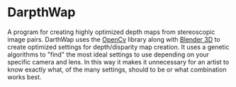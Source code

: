 # DarpthWap


A program for creating highly optimized depth maps from stereoscopic image pairs. DarthWap uses the [OpenCv](http://opencv.org/) library along with [Blender 3D](https://www.blender.org/) to create optimized settings for depth/disparity map creation. It uses a genetic algorithms to "find" the most ideal settings to use depending on your specific camera and lens. In this way it makes it unnecessary for an artist to know exactly what, of the many settings, should to be or what combination works best.
